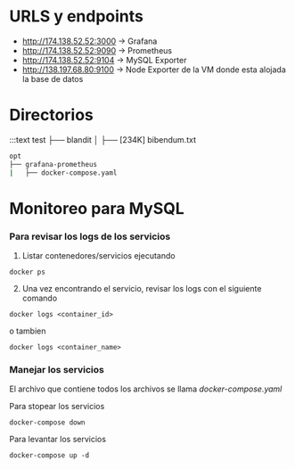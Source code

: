 # URLS y endpoints
- http://174.138.52.52:3000 -> Grafana
- http://174.138.52.52:9090 -> Prometheus
- http://174.138.52.52:9104 -> MySQL Exporter
- http://138.197.68.80:9100 -> Node Exporter de la VM donde esta alojada la base de datos



# Directorios

:::text
test
├── blandit
│   ├── [234K]  bibendum.txt

```bash
opt
├── grafana-prometheus
|   ├── docker-compose.yaml
```
# Monitoreo para MySQL

### Para revisar los logs de los servicios

1. Listar contenedores/servicios ejecutando
```
docker ps
```

2. Una vez encontrando el servicio, revisar los logs con el siguiente comando
```
docker logs <container_id> 
```
o tambien
```
docker logs <container_name>
```

### Manejar los servicios
El archivo que contiene todos los archivos se llama *docker-compose.yaml*

Para stopear los servicios
```
docker-compose down
```
Para levantar los servicios
```
docker-compose up -d
```
